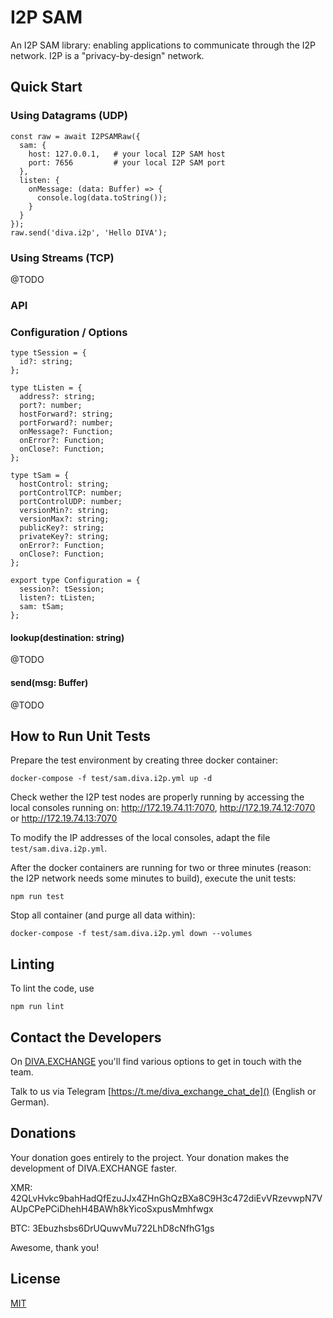 # I2P SAM

An I2P SAM library: enabling applications to communicate through the I2P network. I2P is a "privacy-by-design" network.

## Quick Start

### Using Datagrams (UDP)

```
const raw = await I2PSAMRaw({
  sam: {
    host: 127.0.0.1,   # your local I2P SAM host
    port: 7656         # your local I2P SAM port
  },
  listen: { 
    onMessage: (data: Buffer) => {
      console.log(data.toString());
    }
  }
}); 
raw.send('diva.i2p', 'Hello DIVA');
```

### Using Streams (TCP)
@TODO

### API

### Configuration / Options
```
type tSession = {
  id?: string;
};

type tListen = {
  address?: string;
  port?: number;
  hostForward?: string;
  portForward?: number;
  onMessage?: Function;
  onError?: Function;
  onClose?: Function;
};

type tSam = {
  hostControl: string;
  portControlTCP: number;
  portControlUDP: number;
  versionMin?: string;
  versionMax?: string;
  publicKey?: string;
  privateKey?: string;
  onError?: Function;
  onClose?: Function;
};

export type Configuration = {
  session?: tSession;
  listen?: tListen;
  sam: tSam;
};
```

#### lookup(destination: string)
@TODO

#### send(msg: Buffer)
@TODO

## How to Run Unit Tests

Prepare the test environment by creating three docker container:

```
docker-compose -f test/sam.diva.i2p.yml up -d
```

Check wether the I2P test nodes are properly running by accessing the local consoles running on: http://172.19.74.11:7070, http://172.19.74.12:7070 or http://172.19.74.13:7070

To modify the IP addresses of the local consoles, adapt the file `test/sam.diva.i2p.yml`.

After the docker containers are running for two or three minutes (reason: the I2P network needs some minutes to build), execute the unit tests:

```
npm run test
```

Stop all container (and purge all data within):
```
docker-compose -f test/sam.diva.i2p.yml down --volumes
```
 

## Linting

To lint the code, use
```
npm run lint
```


## Contact the Developers

On [DIVA.EXCHANGE](https://www.diva.exchange) you'll find various options to get in touch with the team.

Talk to us via Telegram [https://t.me/diva_exchange_chat_de]() (English or German).

## Donations

Your donation goes entirely to the project. Your donation makes the development of DIVA.EXCHANGE faster.

XMR: 42QLvHvkc9bahHadQfEzuJJx4ZHnGhQzBXa8C9H3c472diEvVRzevwpN7VAUpCPePCiDhehH4BAWh8kYicoSxpusMmhfwgx

BTC: 3Ebuzhsbs6DrUQuwvMu722LhD8cNfhG1gs

Awesome, thank you!

## License

[MIT](LICENSE)
